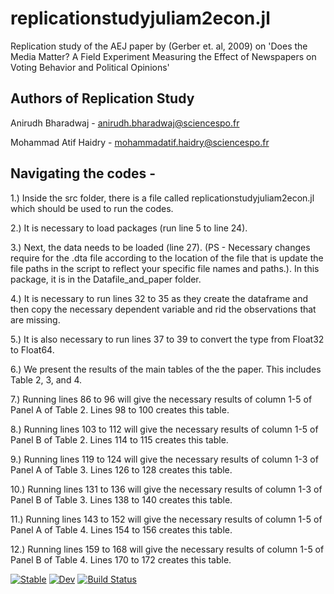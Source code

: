 # replicationstudyjuliam2econ.jl
Replication study of the AEJ paper by (Gerber et. al, 2009) on 'Does the Media Matter? A Field Experiment Measuring the Effect of Newspapers on Voting Behavior and Political Opinions'

## Authors of Replication Study
Anirudh Bharadwaj - anirudh.bharadwaj@sciencespo.fr

Mohammad Atif Haidry - mohammadatif.haidry@sciencespo.fr

## Navigating the codes -
1.) Inside the src folder, there is a file called replicationstudyjuliam2econ.jl which should be used to run the codes.

2.) It is necessary to load packages (run line 5 to line 24).

3.) Next, the data needs to be loaded (line 27). (PS - Necessary changes require for the .dta file according to the location of the file that is update the file paths in the script to reflect your specific file names and paths.). In this package, it is in the Datafile_and_paper folder.

4.) It is necessary to run lines 32 to 35 as they create the dataframe and then copy the necessary dependent variable and rid the observations that are missing.

5.) It is also necessary to run lines 37 to 39 to convert the type from Float32 to Float64.

6.) We present the results of the main tables of the the paper. This includes Table 2, 3, and 4. 

7.) Running lines 86 to 96 will give the necessary results of column 1-5 of Panel A of Table 2. Lines 98 to 100 creates this table.

8.) Running lines 103 to 112 will give the necessary results of column 1-5 of Panel B of Table 2. Lines 114 to 115 creates this table.

9.) Running lines 119 to 124 will give the necessary results of column 1-3 of Panel A of Table 3. Lines 126 to 128 creates this table.

10.) Running lines 131 to 136 will give the necessary results of column 1-3 of Panel B of Table 3. Lines 138 to 140 creates this table.

11.) Running lines 143 to 152 will give the necessary results of column 1-5 of Panel A of Table 4. Lines 154 to 156 creates this table.

12.) Running lines 159 to 168 will give the necessary results of column 1-5 of Panel B of Table 4. Lines 170 to 172 creates this table.




[![Stable](https://img.shields.io/badge/docs-stable-blue.svg)](https://BAnirudh.github.io/replicationstudyjuliam2econ.jl/stable/)
[![Dev](https://img.shields.io/badge/docs-dev-blue.svg)](https://BAnirudh.github.io/replicationstudyjuliam2econ.jl/dev/)
[![Build Status](https://github.com/BAnirudh/replicationstudyjuliam2econ.jl/actions/workflows/CI.yml/badge.svg?branch=main)](https://github.com/BAnirudh/replicationstudyjuliam2econ.jl/actions/workflows/CI.yml?query=branch%3Amain)
